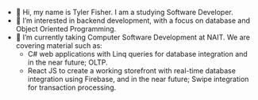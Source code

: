 - 👋 Hi, my name is Tyler Fisher. I am a studying Software Developer. 
- 👀 I’m interested in backend development, with a focus on database and Object Oriented Programming.
- 🌱 I’m currently taking Computer Software Development at NAIT. We are covering material such as: 
    - C# web applications with Linq queries for database integration and in the near future; OLTP.
    - React JS to create a working storefront with real-time database integration using Firebase, and in the near future; Swipe integration for transaction processing.

<!---
t-fisher98/t-fisher98 is a ✨ special ✨ repository because its `README.md` (this file) appears on your GitHub profile.
You can click the Preview link to take a look at your changes.
--->
